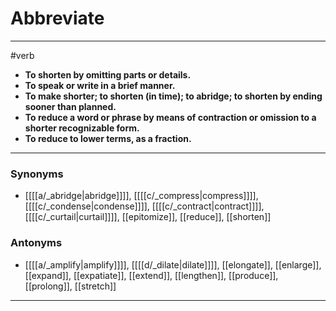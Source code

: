 # Abbreviate
---
#verb
- **To shorten by omitting parts or details.**
- **To speak or write in a brief manner.**
- **To make shorter; to shorten (in time); to abridge; to shorten by ending sooner than planned.**
- **To reduce a word or phrase by means of contraction or omission to a shorter recognizable form.**
- **To reduce to lower terms, as a fraction.**
---
### Synonyms
- [[[[a/_abridge|abridge]]]], [[[[c/_compress|compress]]]], [[[[c/_condense|condense]]]], [[[[c/_contract|contract]]]], [[[[c/_curtail|curtail]]]], [[epitomize]], [[reduce]], [[shorten]]
### Antonyms
- [[[[a/_amplify|amplify]]]], [[[[d/_dilate|dilate]]]], [[elongate]], [[enlarge]], [[expand]], [[expatiate]], [[extend]], [[lengthen]], [[produce]], [[prolong]], [[stretch]]
---
